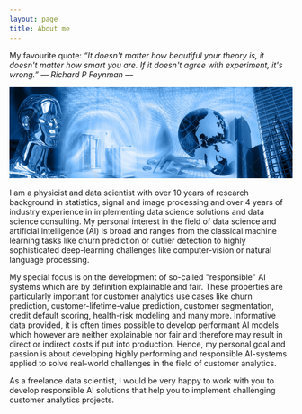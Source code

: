 ```yaml
---
layout: page
title: About me
---
```


My favourite quote:
*“It doesn't matter how beautiful your theory is, it doesn't matter how smart you are. If it doesn't agree with experiment, it's wrong.” ― Richard P Feynman ―*

![screenshot](images/artificial_intelligence.png)

I am a physicist and data scientist with over 10 years of research background in statistics, signal and image processing and over 4 years of industry experience in implementing data science solutions and data science consulting. My personal interest in the field of data science and artificial intelligence (AI) is broad and ranges from the classical machine learning tasks like churn prediction or outlier detection to highly sophisticated deep-learning challenges like computer-vision or natural language processing. 

My special focus is on the development of so-called "responsible" AI systems which are by definition explainable and fair. These properties are particularly important for customer analytics use cases like churn prediction, customer-lifetime-value prediction, customer segmentation, credit default scoring, health-risk modeling and many more. Informative data provided, it is often times possible to develop performant AI models which however are neither explainable nor fair and therefore may result in direct or indirect costs if put into production. Hence, my personal goal and passion is about developing highly performing and responsible AI-systems applied to solve real-world challenges in the field of customer analytics.

As a freelance data scientist, I would be very happy to work with you to develop responsible AI solutions that help you to implement challenging customer analytics projects.
